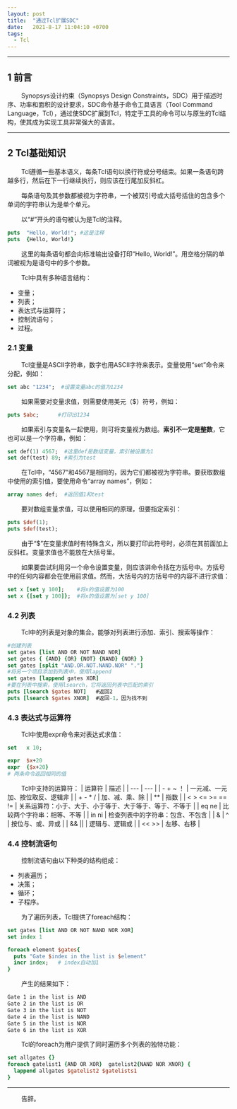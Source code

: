 ```yaml
---
layout: post
title:  "通过Tcl扩展SDC"
date:   2021-8-17 11:04:10 +0700
tags:
  - Tcl
---
```



----

## 1 前言

&#160; &#160; &#160; &#160; Synopsys设计约束（Synopsys Design Constraints，SDC）用于描述时序、功率和面积的设计要求，SDC命令基于命令工具语言（Tool Command Language，Tcl），通过使SDC扩展到Tcl，特定于工具的命令可以与原生的Tcl结构，使其成为实现工具非常强大的语言。


----


## 2 Tcl基础知识

&#160; &#160; &#160; &#160; Tcl遵循一些基本语义，每条Tcl语句以换行符或分号结束。如果一条语句跨越多行，然后在下一行继续执行，则应该在行尾加反斜杠。 

&#160; &#160; &#160; &#160; 每条语句及其参数都被视为字符串，一个被双引号或大括号括住的包含多个单词的字符串认为是单个单元。

&#160; &#160; &#160; &#160; 以“#”开头的语句被认为是Tcl的注释。

```tcl
puts  "Hello, World!"; #这是注释
puts  {Hello, World!}
```

&#160; &#160; &#160; &#160; 这里的每条语句都会向标准输出设备打印“Hello, World!”。用空格分隔的单词被视为是语句中的多个参数。

&#160; &#160; &#160; &#160; Tcl中具有多种语言结构：
* 变量；
* 列表；
* 表达式与运算符；
* 控制流语句；
* 过程。

### 2.1 变量

&#160; &#160; &#160; &#160; Tcl变量是ASCII字符串，数字也用ASCII字符来表示。变量使用“set”命令来分配，例如：

```tcl
set abc "1234";  #设置变量abc的值为1234
```

&#160; &#160; &#160; &#160; 如果需要对变量求值，则需要使用美元（$）符号，例如：

```tcl
puts $abc;      #打印出1234
```

&#160; &#160; &#160; &#160; 如果索引与变量名一起使用，则可将变量视为数组。**索引不一定是整数**，它也可以是一个字符串，例如：

```tcl
set def(1) 4567;  #这里def是数组变量，索引被设置为1
set def(test) 89; #索引为test
```

&#160; &#160; &#160; &#160; 在Tcl中，“4567”和4567是相同的，因为它们都被视为字符串。要获取数组中使用的索引值，要使用命令“array names”，例如：
```tcl
array names def;  #返回值1和test
```

&#160; &#160; &#160; &#160; 要对数组变量求值，可以使用相同的原理，但要指定索引：
```tcl
puts $def(1);
puts $def(test);
```

&#160; &#160; &#160; &#160; 由于“$”在变量求值时有特殊含义，所以要打印此符号时，必须在其前面加上反斜杠。变量求值也不能放在大括号里。

&#160; &#160; &#160; &#160; 如果要尝试利用另一个命令设置变量，则应该讲命令括在方括号中。方括号中的任何内容都会在使用前求值。然而，大括号内的方括号中的内容不进行求值：
```tcl
set x [set y 100];    #将x的值设置为100
set x {[set y 100]};  #将x的值设置为[set y 100]
```

### 4.2 列表

&#160; &#160; &#160; &#160; Tcl中的列表是对象的集合。能够对列表进行添加、索引、搜索等操作：
```tcl
#创建列表
set gates [list AND OR NOT NAND NOR]
set getes { {AND} {OR} {NOT} {NAND} {NOR} }
set gates [split "AND.OR.NOT.NAND.NOR" "."]
#将另一个项目添加到列表中，使用lappend
set gates [lappend gates XOR]
#要在列表中搜索，使用lsearch，它将返回列表中匹配的索引
puts [lsearch $gates NOT]   #返回2
puts [lsearch $gates XNOR]  #返回-1，因为找不到
```

### 4.3 表达式与运算符

&#160; &#160; &#160; &#160; Tcl中使用expr命令来对表达式求值：
```tcl
set   x 10;

expr  $x+20
expr  {$x+20}
# 两条命令返回相同的值
```

&#160; &#160; &#160; &#160; Tcl中支持的运算符：
| 运算符 | 描述 |
| --- | --- |
| - + ~ ！ | 一元减、一元加、按位取反、逻辑非 |
| + - * / | 加、减、乘、除 |
| ** | 指数 |
| < > <= >= == != | 关系运算符：小于、大于、小于等于、大于等于、等于、不等于 |
| eq ne | 比较两个字符串：相等、不等 |
| in ni | 检查列表中的字符串：包含、不包含 |
| & \| \^ | 按位与、或、异或 |
| && \|\| | 逻辑与、逻辑或 |
| << >> | 左移、右移 |


### 4.4 控制流语句

&#160; &#160; &#160; &#160; 控制流语句由以下种类的结构组成：
* 列表遍历；
* 决策；
* 循环；
* 子程序。

&#160; &#160; &#160; &#160; 为了遍历列表，Tcl提供了foreach结构：

```tcl
set gates [list AND OR NOT NAND NOR XOR]
set index 1

foreach element $gates{
  puts "Gate $index in the list is $element"
  incr index;   # index自动加1
}
```

&#160; &#160; &#160; &#160; 产生的结果如下：
```sh
Gate 1 in the list is AND
Gate 2 in the list is OR
Gate 3 in the list is NOT
Gate 4 in the list is NAND
Gate 5 in the list is NOR
Gate 6 in the list is XOR
```

&#160; &#160; &#160; &#160; Tcl的foreach为用户提供了同时遍历多个列表的独特功能：
```tcl
set allgates {}
foreach gatelist1 {AND OR XOR}  gatelist2{NAND NOR XNOR} {
  lappend allgates $gatelist2 $gatelists1
}
```


----
&#160; &#160; &#160; &#160; 告辞。